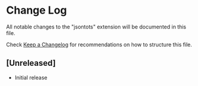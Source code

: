 # Change Log

All notable changes to the "jsontots" extension will be documented in this file.

Check [Keep a Changelog](http://keepachangelog.com/) for recommendations on how to structure this file.

## [Unreleased]

- Initial release